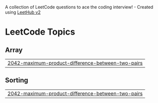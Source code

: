 A collection of LeetCode questions to ace the coding interview! - Created using [LeetHub v2](https://github.com/arunbhardwaj/LeetHub-2.0)
<!---LeetCode Topics Start-->
# LeetCode Topics
## Array
|  |
| ------- |
| [2042-maximum-product-difference-between-two-pairs](https://github.com/n0l3r/leetcode/tree/master/2042-maximum-product-difference-between-two-pairs) |
## Sorting
|  |
| ------- |
| [2042-maximum-product-difference-between-two-pairs](https://github.com/n0l3r/leetcode/tree/master/2042-maximum-product-difference-between-two-pairs) |
<!---LeetCode Topics End-->
